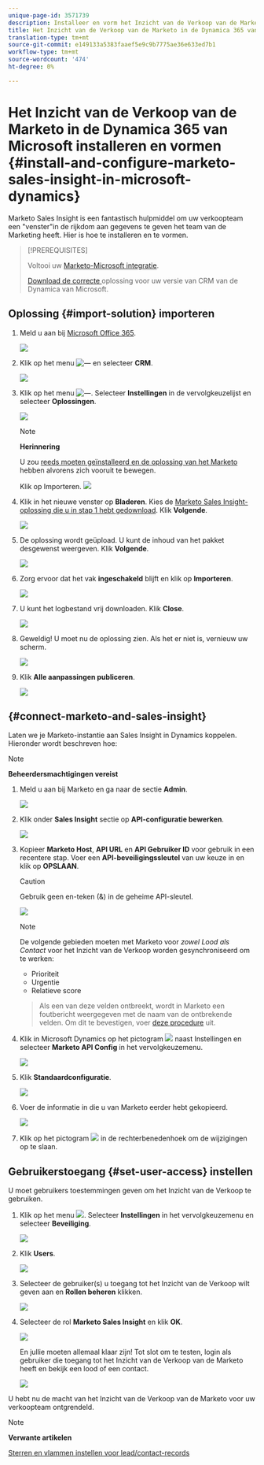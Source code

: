 ```yaml
---
unique-page-id: 3571739
description: Installeer en vorm het Inzicht van de Verkoop van de Marketo in de Dynamica 365 van Microsoft - Marketo Docs - de Documentatie van het Product
title: Het Inzicht van de Verkoop van de Marketo in de Dynamica 365 van Microsoft installeren en vormen
translation-type: tm+mt
source-git-commit: e149133a5383faaef5e9c9b7775ae36e633ed7b1
workflow-type: tm+mt
source-wordcount: '474'
ht-degree: 0%

---
```



# Het Inzicht van de Verkoop van de Marketo in de Dynamica 365 van Microsoft installeren en vormen {#install-and-configure-marketo-sales-insight-in-microsoft-dynamics}

Marketo Sales Insight is een fantastisch hulpmiddel om uw verkoopteam een &quot;venster&quot;in de rijkdom aan gegevens te geven het team van de Marketing heeft. Hier is hoe te installeren en te vormen.

>[!PREREQUISITES]
>
>Voltooi uw [Marketo-Microsoft integratie](http://docs.marketo.com/x/E4A2).
>
>[Download de correcte ](http://docs.marketo.com/x/LoJo) oplossing voor uw versie van CRM van de Dynamica van Microsoft.

## Oplossing {#import-solution} importeren

1. Meld u aan bij [Microsoft Office 365](https://login.microsoftonline.com/).

   ![](assets/image2015-3-16-15-58-55.png)

1. Klik op het menu ![—](assets/image2015-3-16-16-1-13.png) en selecteer **CRM**.

   ![](assets/image2015-3-16-16-0-10.png)

1. Klik op het menu ![—](assets/image2015-5-13-10-5-8.png). Selecteer **Instellingen** in de vervolgkeuzelijst en selecteer **Oplossingen**.

   ![](assets/image2015-5-13-10-4-1.png)

   >[!NOTE]
   >
   >**Herinnering**
   >
   >
   >U zou [reeds moeten geïnstalleerd en de oplossing van het Marketo ](../../../../product-docs/crm-sync/microsoft-dynamics-sync/sync-setup/microsoft-dynamics-365/step-1-of-3-install.md) hebben alvorens zich vooruit te bewegen.

   Klik op Importeren.
   ![](assets/image2014-12-12-9-3a5-3a27.png)

1. Klik in het nieuwe venster op **Bladeren**. Kies de [Marketo Sales Insight-oplossing die u in stap 1 hebt gedownload](#msi). Klik **Volgende**.

   ![](assets/image2015-5-13-15-3a38-3a49.png)

1. De oplossing wordt geüpload. U kunt de inhoud van het pakket desgewenst weergeven. Klik **Volgende**.

   ![](assets/image2014-12-12-9-3a6-3a10.png)

1. Zorg ervoor dat het vak **ingeschakeld** blijft en klik op **Importeren**.

   ![](assets/image2014-12-12-9-3a6-3a19.png)

1. U kunt het logbestand vrij downloaden. Klik **Close**.

   ![](assets/image2014-12-12-9-3a6-3a29.png)

1. Geweldig! U moet nu de oplossing zien. Als het er niet is, vernieuw uw scherm.

   ![](assets/image2015-5-13-15-3a42-3a29.png)

1. Klik **Alle aanpassingen publiceren**.

   ![](assets/image2015-11-10-11-3a15-3a40.png)

## {#connect-marketo-and-sales-insight}

Laten we je Marketo-instantie aan Sales Insight in Dynamics koppelen. Hieronder wordt beschreven hoe:

>[!NOTE]
>
>**Beheerdersmachtigingen vereist**

1. Meld u aan bij Marketo en ga naar de sectie **Admin**.

   ![](assets/image2014-12-12-9-3a6-3a50.png)

1. Klik onder **Sales Insight** sectie op **API-configuratie bewerken**.

   ![](assets/image2014-12-12-9-3a7-3a0.png)

1. Kopieer **Marketo Host**, **API URL** en **API Gebruiker ID** voor gebruik in een recentere stap. Voer een **API-beveiligingssleutel** van uw keuze in en klik op **OPSLAAN**.

   >[!CAUTION]
   >
   >Gebruik geen en-teken (&amp;) in de geheime API-sleutel.

   ![](assets/image2014-12-12-9-3a7-3a9.png)

   >[!NOTE]
   >
   >De volgende gebieden moeten met Marketo voor *zowel Lood als Contact* voor het Inzicht van de Verkoop worden gesynchroniseerd om te werken:
   >
   > * Prioriteit
   > * Urgentie
   > * Relatieve score

   >
   >Als een van deze velden ontbreekt, wordt in Marketo een foutbericht weergegeven met de naam van de ontbrekende velden. Om dit te bevestigen, voer [deze procedure](../../../../product-docs/marketo-sales-insight/msi-for-microsoft-dynamics/setting-up-and-using/required-fields-for-syncing-marketo-with-dynamics.md) uit.

1. Klik in Microsoft Dynamics op het pictogram ![](assets/image2015-5-13-15-3a49-3a19.png) naast Instellingen en selecteer **Marketo API Config** in het vervolgkeuzemenu.

   ![](assets/image2015-5-13-16-3a4-3a1.png)

1. Klik **Standaardconfiguratie**.

   ![](assets/image2015-5-13-16-3a5-3a2.png)

1. Voer de informatie in die u van Marketo eerder hebt gekopieerd.

   ![](assets/image2015-5-13-16-3a7-3a6.png)

1. Klik op het pictogram ![](assets/image2015-5-13-16-3a8-3a51.png) in de rechterbenedenhoek om de wijzigingen op te slaan.

## Gebruikerstoegang {#set-user-access} instellen

U moet gebruikers toestemmingen geven om het Inzicht van de Verkoop te gebruiken.

1. Klik op het menu ![](assets/image2015-5-13-10-3a5-3a8.png). Selecteer **Instellingen** in het vervolgkeuzemenu en selecteer **Beveiliging**.

   ![](assets/image2015-5-13-16-3a12-3a12.png)

1. Klik **Users**.

   ![](assets/image2015-4-29-14-3a57-3a46.png)

1. Selecteer de gebruiker(s) u toegang tot het Inzicht van de Verkoop wilt geven aan en **Rollen beheren** klikken.

   ![](assets/image2015-4-29-14-3a59-3a31.png)

1. Selecteer de rol **Marketo Sales Insight** en klik **OK**.

   ![](assets/image2014-12-12-9-3a9-3a22.png)

   En jullie moeten allemaal klaar zijn! Tot slot om te testen, login als gebruiker die toegang tot het Inzicht van de Verkoop van de Marketo heeft en bekijk een lood of een contact.

   ![](assets/image2015-4-29-15-3a2-3a27.png)

U hebt nu de macht van het Inzicht van de Verkoop van de Marketo voor uw verkoopteam ontgrendeld.

>[!NOTE]
>
>**Verwante artikelen**
>
>[Sterren en vlammen instellen voor lead/contact-records](http://docs.marketo.com/x/BICMAg)